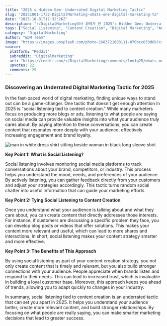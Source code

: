 ```yaml
---
title: "2025's Hidden Gem: Underrated Digital Marketing Tactic"
slug: "20251001-1732-DigitalMarketing-whats-one-digital-marketing-ta"
date: "2025-10-01T17:32:26Z"
description: "r/DigitalMarketing에서 화제가 된 2025's Hidden Gem: Underrated Digital Marketing Tactic에 대한 깊이 있는 분석과 인사이트"
tags: ["Social Listening", "Content Creation", "Digital Marketing", "Audience Engagement"]
category: "DigitalMarketing"
author: "EDM Team"
image: "https://images.unsplash.com/photo-1683721003111-070bcc053d8b?crop=entropy&cs=tinysrgb&fit=max&fm=jpg&ixid=M3w3OTU0NDF8MHwxfHNlYXJjaHwxN3x8ZGlnaXRhbCUyMG1hcmtldGluZ3xlbnwxfDB8fHwxNzU5MzM5OTMzfDA&ixlib=rb-4.1.0&q=80&w=1080"
source:
  platform: "Reddit"
  subreddit: "DigitalMarketing"
  url: "https://reddit.com/r/DigitalMarketing/comments/1nv1g25/whats_one_digital_marketing_tactic_you_feel_is/"
  upvotes: 22
  comments: 29
---
```


### Discovering an Underrated Digital Marketing Tactic for 2025

In the fast-paced world of digital marketing, finding unique ways to stand out can be a game-changer. One tactic that doesn't get enough attention in 2025 is "social listening tied to content creation." While many marketers focus on producing more blogs or ads, listening to what people are saying on social media can provide valuable insights into what your audience truly cares about. By paying attention to these conversations, you can create content that resonates more deeply with your audience, effectively increasing engagement and brand loyalty.

![man in white dress shirt sitting beside woman in black long sleeve shirt](https://images.unsplash.com/photo-1600880292203-757bb62b4baf?crop=entropy&cs=tinysrgb&fit=max&fm=jpg&ixid=M3w3OTU0NDF8MHwxfHNlYXJjaHwxOHx8YnVzaW5lc3MlMjBtZWV0aW5nfGVufDF8MHx8fDE3NTkzMzk5MzR8MA&ixlib=rb-4.1.0&q=80&w=1080)

**Key Point 1: What is Social Listening?**

Social listening involves monitoring social media platforms to track conversations about your brand, competitors, or industry. This process helps you understand the mood, needs, and preferences of your audience. By actively listening, you can gather feedback directly from your customers and adjust your strategies accordingly. This tactic turns random social chatter into useful information that can guide your marketing efforts.

**Key Point 2: Tying Social Listening to Content Creation**

Once you understand what your audience is talking about and what they care about, you can create content that directly addresses those interests. For instance, if customers are discussing a specific problem they face, you can develop blog posts or videos that offer solutions. This makes your content more relevant and useful, which can lead to more shares and interactions. In short, social listening makes your content strategy smarter and more effective.

**Key Point 3: The Benefits of This Approach**

By using social listening as part of your content creation strategy, you not only create content that is timely and relevant, but you also build stronger connections with your audience. People appreciate when brands listen and respond to their needs. This can lead to increased trust, which is invaluable in building a loyal customer base. Moreover, this approach keeps you ahead of trends, allowing you to adapt quickly to changes in your industry.

In summary, social listening tied to content creation is an underrated tactic that can set you apart in 2025. It helps you understand your audience better, create more relevant content, and build stronger relationships. By focusing on what people are really saying, you can make smarter marketing decisions that lead to greater success.